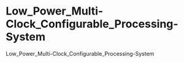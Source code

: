# Low_Power_Multi-Clock_Configurable_Processing-System
Low_Power_Multi-Clock_Configurable_Processing-System
